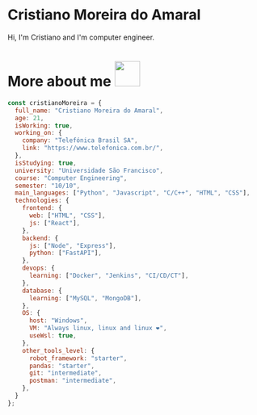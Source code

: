 # Cristiano Moreira do Amaral

Hi, I'm Cristiano and I'm computer engineer.

# More about me <img src="https://media.giphy.com/media/VgCDAzcKvsR6OM0uWg/giphy.gif" width="50">

```javascript
const cristianoMoreira = {
  full_name: "Cristiano Moreira do Amaral",
  age: 21,
  isWorking: true,
  working_on: {
    company: "Telefónica Brasil SA",
    link: "https://www.telefonica.com.br/",
  },
  isStudying: true,
  university: "Universidade São Francisco",
  course: "Computer Engineering",
  semester: "10/10",
  main_languages: ["Python", "Javascript", "C/C++", "HTML", "CSS"],
  technologies: {
    frontend: {
      web: ["HTML", "CSS"],
      js: ["React"],
    },
    backend: {
      js: ["Node", "Express"],
      python: ["FastAPI"],
    },
    devops: {
      learning: ["Docker", "Jenkins", "CI/CD/CT"],
    },
    database: {
      learning: ["MySQL", "MongoDB"],
    },
    OS: {
      host: "Windows",
      VM: "Always linux, linux and linux ❤",
      useWsl: true,
    },
    other_tools_level: {
      robot_framework: "starter",
      pandas: "starter",
      git: "intermediate",
      postman: "intermediate",
    },
  }
};
```

